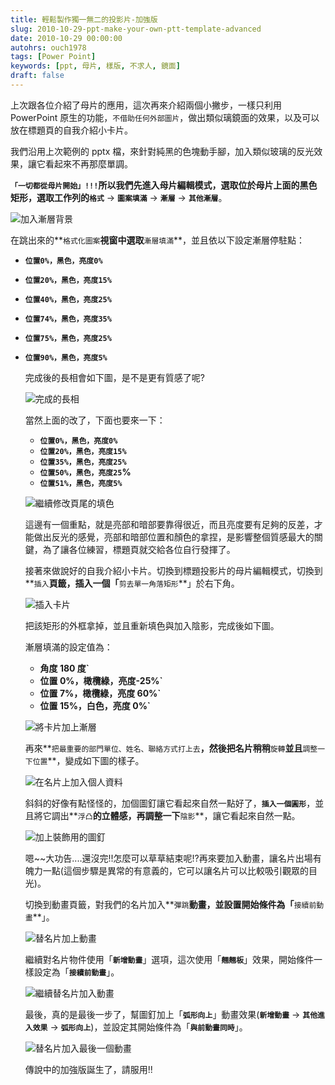 ```yaml
---
title: 輕鬆製作獨一無二的投影片-加強版
slug: 2010-10-29-ppt-make-your-own-ptt-template-advanced
date: 2010-10-29 00:00:00
autohrs: ouch1978
tags: [Power Point]
keywords: [ppt, 母片, 樣版, 不求人, 鏡面]
draft: false
---
```


上次跟各位介紹了母片的應用，這次再來介紹兩個小撇步，一樣只利用 PowerPoint 原生的功能，`不借助任何外部圖片`，做出類似璃鏡面的效果，以及可以放在標題頁的自我介紹小卡片。

我們沿用上次範例的 pptx 檔，來針對純黑的色塊動手腳，加入類似玻璃的反光效果，讓它看起來不再那麼單調。

<!--truncate-->

**`「一切都從母片開始」!!!`**所以我們先進入母片編輯模式，選取位於母片上面的黑色矩形，選取工作列的**`格式`** -> **`圖案填滿`** -> **`漸層`** -> **`其他漸層`**。

![加入漸層背景](image_2.png "加入漸層背景")

在跳出來的**`格式化圖案`**視窗中選取**`漸層填滿`**，並且依以下設定漸層停駐點：

- **`位置0%，黑色，亮度0%`**
- **`位置20%，黑色，亮度15%`**
- **`位置40%，黑色，亮度25%`**
- **`位置74%，黑色，亮度35%`**
- **`位置75%，黑色，亮度25%`**
- **`位置90%，黑色，亮度5%`**

  完成後的長相會如下圖，是不是更有質感了呢?

  ![完成的長相](image_4.png "完成的長相")

  當然上面的改了，下面也要來一下：

  - **`位置0%，黑色，亮度0%`**
  - **`位置20%，黑色，亮度15%`**
  - **`位置35%，黑色，亮度25%`**
  - **`位置50%，黑色，亮度25`%**
  - **`位置51%，黑色，亮度5%`**

  ![繼續修改頁尾的填色](image_6.png "繼續修改頁尾的填色")

  這邊有一個重點，就是亮部和暗部要靠得很近，而且亮度要有足夠的反差，才能做出反光的感覺，亮部和暗部位置和顏色的拿捏，是影響整個質感最大的關鍵，為了讓各位練習，標題頁就交給各位自行發揮了。

  接著來做說好的自我介紹小卡片。切換到標題投影片的母片編輯模式，切換到**`插入`**頁籤，插入一個「**`剪去單一角落矩形`**」於右下角。

  ![插入卡片](image_10.png "插入卡片")

  把該矩形的外框拿掉，並且重新填色與加入陰影，完成後如下圖。

  漸層填滿的設定值為：

  - **角度 180 度`**
  - **位置 0%，橄欖綠，亮度-25%`**
  - **位置 7%，橄欖綠，亮度 60%`**
  - **位置 15%，白色，亮度 0%`**

  ![將卡片加上漸層](image_10.png "將卡片加上漸層")

  再來**`把最重要的部門單位、姓名、聯絡方式打上去`**，然後把名片稍稍**`旋轉`**並且**`調整一下位置`**，變成如下圖的樣子。

  ![在名片上加入個人資料](image_12.png "在名片上加入個人資料")

  斜斜的好像有點怪怪的，加個圖釘讓它看起來自然一點好了，**`插入一個圓形`**，並且將它調出**`浮凸`**的立體感，再調整一下**`陰影`**，讓它看起來自然一點。

  ![加上裝飾用的圖釘](image_14.png "加上裝飾用的圖釘")

  嗯~~大功告....還沒完!!怎麼可以草草結束呢!?再來要加入動畫，讓名片出場有魄力一點(這個步驟是異常的有意義的，它可以讓名片可以比較吸引觀眾的目光)。

  切換到動畫頁籤，對我們的名片加入**`彈跳`**動畫，並設置開始條件為「**`接續前動畫`**」。

  ![替名片加上動畫](image_16.png "替名片加上動畫")

  繼續對名片物件使用「**`新增動畫`**」選項，這次使用「**`翹翹板`**」效果，開始條件一樣設定為「**`接續前動畫`**」。

  ![繼續替名片加入動畫](image_18.png "繼續替名片加入動畫")

  最後，真的是最後一步了，幫圖釘加上「**`弧形向上`**」動畫效果(**`新增動畫`** -> **`其他進入效果`** -> **`弧形向上`**)，並設定其開始條件為「**`與前動畫同時`**」。

  ![替名片加入最後一個動畫](image_20.png "替名片加入最後一個動畫")

  傳說中的加強版誕生了，請服用!!
